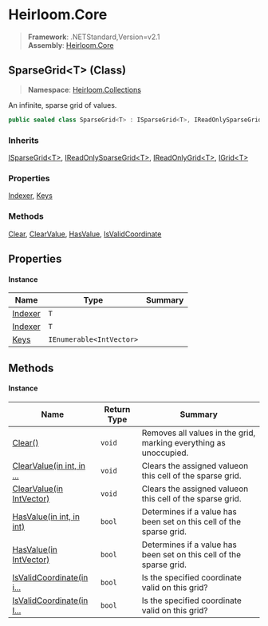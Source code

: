 # Heirloom.Core

> **Framework**: .NETStandard,Version=v2.1  
> **Assembly**: [Heirloom.Core][0]

## SparseGrid\<T> (Class)

> **Namespace**: [Heirloom.Collections][0]

An infinite, sparse grid of values.

```cs
public sealed class SparseGrid<T> : ISparseGrid<T>, IReadOnlySparseGrid<T>, IReadOnlyGrid<T>, IGrid<T>
```

### Inherits

[ISparseGrid\<T>][1], [IReadOnlySparseGrid\<T>][2], [IReadOnlyGrid\<T>][3], [IGrid\<T>][4]

### Properties

[Indexer][5], [Keys][6]

### Methods

[Clear][7], [ClearValue][8], [HasValue][9], [IsValidCoordinate][10]

## Properties

#### Instance

| Name         | Type                     | Summary |
|--------------|--------------------------|---------|
| [Indexer][5] | `T`                      |         |
| [Indexer][5] | `T`                      |         |
| [Keys][6]    | `IEnumerable<IntVector>` |         |

## Methods

#### Instance

| Name                            | Return Type | Summary                                                             |
|---------------------------------|-------------|---------------------------------------------------------------------|
| [Clear()][7]                    | `void`      | Removes all values in the grid, marking everything as unoccupied.   |
| [ClearValue(in int, in ...][8]  | `void`      | Clears the assigned valueon this cell of the sparse grid.           |
| [ClearValue(in IntVector)][8]   | `void`      | Clears the assigned valueon this cell of the sparse grid.           |
| [HasValue(in int, in int)][9]   | `bool`      | Determines if a value has been set on this cell of the sparse grid. |
| [HasValue(in IntVector)][9]     | `bool`      | Determines if a value has been set on this cell of the sparse grid. |
| [IsValidCoordinate(in i...][10] | `bool`      | Is the specified coordinate valid on this grid?                     |
| [IsValidCoordinate(in I...][10] | `bool`      | Is the specified coordinate valid on this grid?                     |

[0]: ../../Heirloom.Core.md
[1]: ISparseGrid[T].md
[2]: IReadOnlySparseGrid[T].md
[3]: IReadOnlyGrid[T].md
[4]: IGrid[T].md
[5]: SparseGrid[T]/Indexer.md
[6]: SparseGrid[T]/Keys.md
[7]: SparseGrid[T]/Clear.md
[8]: SparseGrid[T]/ClearValue.md
[9]: SparseGrid[T]/HasValue.md
[10]: SparseGrid[T]/IsValidCoordinate.md
